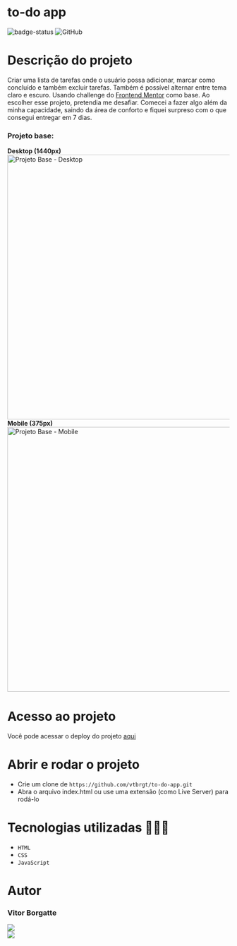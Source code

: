 # to-do app

![badge-status](https://img.shields.io/badge/status-FINALIZADO-green?style=for-the-badge)
![GitHub](https://img.shields.io/github/license/vtbrgt/to-do-app?style=for-the-badge)

# Descrição do projeto
Criar uma lista de tarefas onde o usuário possa adicionar, marcar como concluído e também excluir tarefas. Também é possível alternar entre tema claro e escuro. Usando challenge do [Frontend Mentor](https://www.frontendmentor.io/) como base. 
Ao escolher esse projeto, pretendia me desafiar. Comecei a fazer algo além da minha capacidade, saindo da área de conforto e fiquei surpreso com o que consegui entregar em 7 dias.

### Projeto base:

**Desktop (1440px)** <br>
<img src="https://res.cloudinary.com/dz209s6jk/image/upload/q_auto:good,w_900/Challenges/llcq9eiv3ney5tkxgdtu.jpg" alt="Projeto Base - Desktop" width="600"/> <br>
**Mobile (375px)** <br>
<img src="https://res.cloudinary.com/dz209s6jk/image/upload/q_auto:good,w_900/Challenges/hieh9u8fnnptucjepnfu.jpg" alt="Projeto Base - Mobile" width="600"/>


# Acesso ao projeto

Você pode acessar o deploy do projeto [aqui](https://to-do-app-vtbrgt.vercel.app/)

# Abrir e rodar o projeto

- Crie um clone de `https://github.com/vtbrgt/to-do-app.git`
- Abra o arquivo index.html ou use uma extensão (como Live Server) para rodá-lo

# Tecnologias utilizadas 👨🏻‍💻

- `HTML`
- `CSS`
- `JavaScript`

# Autor

### Vitor Borgatte

<a style="display: block;" href="https://www.github.com/vtbrgt" target="_blank">
<img src="https://img.shields.io/badge/GitHub-100000?style=for-the-badge&logo=github&logoColor=white">
</a>
<a href="https://www.linkedin.com/in/vitor-borgatte/" target="_blank">
<img src="https://img.shields.io/badge/LinkedIn-0077B5?style=for-the-badge&logo=linkedin&logoColor=white">
</a>
